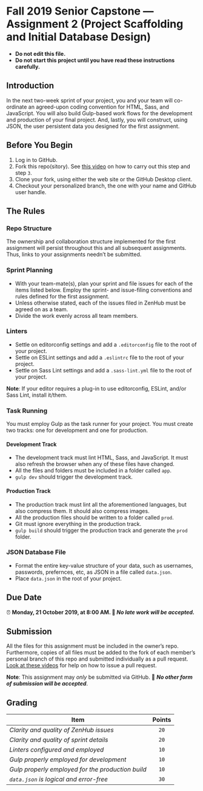 # Fall 2019 Senior Capstone — Assignment 2 (Project Scaffolding and Initial Database Design)

* **Do not edit this file.**  
* **Do not start this project until you have read these instructions carefully.**

## Introduction
In the next two-week sprint of your project, you and your team will co-ordinate an agreed-upon coding convention for HTML, Sass, and JavaScript. You will also build Gulp-based work flows for the development and production of your final project. And, lastly, you will construct, using JSON, the user persistent data you designed for the first assignment.

## Before You Begin
1. Log in to GitHub.
2. Fork this repo(sitory). See [this video](http://code-warrior.github.io/tutorials/git/github/forking-and-cloning-at-the-github-web-site/) on how to carry out this step and step `3`.
3. Clone your fork, using either the web site or the GitHub Desktop client.
4. Checkout your personalized branch, the one with your name and GitHub user handle.

## The Rules
### Repo Structure
The ownership and collaboration structure implemented for the first assignment will persist throughout this and all subsequent assignments. Thus, links to your assignments needn’t be submitted.

### Sprint Planning
* With your team-mate(s), plan your sprint and file issues for each of the items listed below. Employ the sprint- and issue-filing conventions and rules defined for the first assignment.
* Unless otherwise stated, each of the issues filed in ZenHub must be agreed on as a team.
* Divide the work evenly across all team members.

### Linters
* Settle on editorconfig settings and add a `.editorconfig` file to the root of your project.
* Settle on ESLint settings and add a `.eslintrc` file to the root of your project.
* Settle on Sass Lint settings and add a `.sass-lint.yml` file to the root of your project.

**Note**:  If your editor requires a plug-in to use editorconfig, ESLint, and/or Sass Lint, install it/them.
### Task Running
You must employ Gulp as the task runner for your project. You must create two tracks: one for development and one for production.

#### Development Track
* The development track must lint HTML, Sass, and JavaScript. It must also refresh the browser when any of these files have changed.
* All the files and folders must be included in a folder called `app`.
* `gulp dev` should trigger the development track.

#### Production Track
* The production track must lint all the aforementioned languages, but also compress them. It should also compress images.
* All the production files should be written to a folder called `prod`.
* Git must ignore everything in the production track.
* `gulp build` should trigger the production track and generate the `prod` folder.

### JSON Database File
* Format the entire key-value structure of your data, such as usernames, passwords, prefernces, etc, as JSON in a file called `data.json`.
* Place `data.json` in the root of your project.

## Due Date
⏰ **Monday, 21 October 2019, at 8:00 AM. 🚫 _No late work will be accepted._**

## Submission
All the files for this assignment must be included in the owner’s repo. Furthermore, copies of all files must be added to the fork of each member’s personal branch of this repo and submitted individually as a pull request. [Look at these videos](http://code-warrior.github.io/tutorials/git/github/) for help on how to issue a pull request.

**Note**: This assignment may *only* be submitted via GitHub. 🚫 **_No other form of submission will be accepted_**.

## Grading
| Item                                                        | Points |
|-------------------------------------------------------------|:------:|
| *Clarity and quality of ZenHub issues*                      | `20`   |
| *Clarity and quality of sprint details*                     | `20`   |
| *Linters configured and employed*                           | `10`   |
| *Gulp properly employed for development*                    | `10`   |
| *Gulp properly employed for the production build*           | `10`   |
| *`data.json` is logical and error-free*                     | `30`   |

